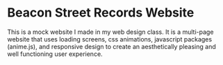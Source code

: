 # Beacon Street Records Website

This is a mock website I made in my web design class. It is a multi-page 
website that uses loading screens, css animations, javascript packages (anime.js), and 
responsive design to create an aesthetically pleasing and well functioning 
user experience. 